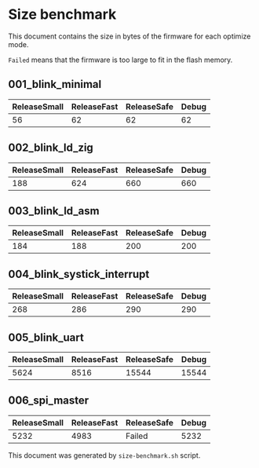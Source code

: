 # Size benchmark

This document contains the size in bytes of the firmware for each optimize mode.

`Failed` means that the firmware is too large to fit in the flash memory.

## 001_blink_minimal

| ReleaseSmall | ReleaseFast | ReleaseSafe | Debug |
|--------|--------|--------|--------|
| 56 | 62 | 62 | 62 |

## 002_blink_ld_zig

| ReleaseSmall | ReleaseFast | ReleaseSafe | Debug |
|--------|--------|--------|--------|
| 188 | 624 | 660 | 660 |

## 003_blink_ld_asm

| ReleaseSmall | ReleaseFast | ReleaseSafe | Debug |
|--------|--------|--------|--------|
| 184 | 188 | 200 | 200 |

## 004_blink_systick_interrupt

| ReleaseSmall | ReleaseFast | ReleaseSafe | Debug |
|--------|--------|--------|--------|
| 268 | 286 | 290 | 290 |

## 005_blink_uart

| ReleaseSmall | ReleaseFast | ReleaseSafe | Debug |
|--------|--------|--------|--------|
| 5624 | 8516 | 15544 | 15544 |

## 006_spi_master

| ReleaseSmall | ReleaseFast | ReleaseSafe | Debug |
|--------|--------|--------|--------|
| 5232 | 4983 | Failed | 5232 |

This document was generated by `size-benchmark.sh` script.
